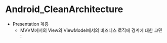 # Android_CleanArchitecture
- Presentation 계층
  - MVVM에서의 View와 ViewModel에서의 비즈니스 로직에 경계에 대한 고민
  : 

